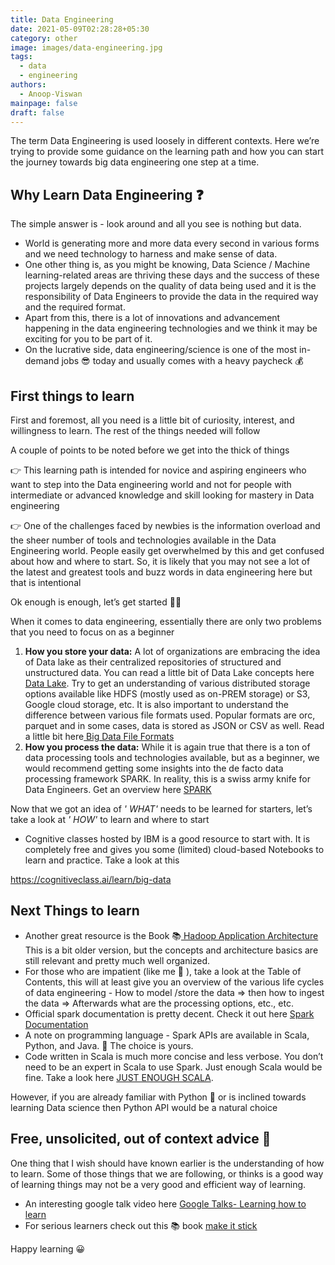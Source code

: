 ```yaml
---
title: Data Engineering
date: 2021-05-09T02:28:28+05:30
category: other
image: images/data-engineering.jpg
tags:
  - data
  - engineering
authors:
  - Anoop-Viswan
mainpage: false
draft: false
---
```

The term Data Engineering is used loosely in different contexts. Here we’re trying to provide some guidance on the learning path and how you can start the journey towards big data engineering one step at a time.

## Why Learn Data Engineering ❓

The simple answer is - look around and all you see is nothing but data.

* World is generating more and more data every second in various forms and we need technology to harness and make sense of data.
* One other thing is, as you might be knowing, Data Science / Machine learning-related areas are thriving these days and the success of these projects largely depends on the quality of data being used and it is the responsibility of Data Engineers to provide the data in the required way and the required format.
* Apart from this, there is a lot of innovations and advancement happening in the data engineering technologies and we think it may be exciting for you to be part of it.
* On the lucrative side, data engineering/science is one of the most in-demand jobs 😎 today and usually comes with a heavy paycheck 💰

## First things to learn

First and foremost, all you need is a little bit of curiosity, interest, and willingness to learn. The rest of the things needed will follow

A couple of points to be noted before we get into the thick of things

👉 This learning path is intended for novice and aspiring engineers who want to step into the Data engineering world and not for people with intermediate or advanced knowledge and skill looking for mastery in Data engineering

👉 One of the challenges faced by newbies is the information overload and the sheer number of tools and technologies available in the Data Engineering world. People easily get overwhelmed by this and get confused about how and where to start. So, it is likely that you may not see a lot of the latest and greatest tools and buzz words in data engineering here but that is intentional

Ok enough is enough, let’s get started 🧗🏼

When it comes to data engineering, essentially there are only two problems that you need to focus on as a beginner

1. **How you store your data:** A lot of organizations are embracing the idea of Data lake as their centralized repositories of structured and unstructured data. You can read a little bit of Data Lake concepts here [Data Lake](https://www.stitchdata.com/resources/what-is-data-lake/).
   Try to get an understanding of various distributed storage options available like HDFS (mostly used as on-PREM storage) or S3, Google cloud storage, etc. It is also important to understand the difference between various file formats used. Popular formats are orc, parquet and in some cases, data is stored as JSON or CSV as well. Read a little bit here[ Big Data File Formats](https://luminousmen.com/post/big-data-file-formats)
2. **How you process the data:** While it is again true that there is a ton of data processing tools and technologies available, but as a beginner, we would recommend getting some insights into the de facto data processing framework SPARK. In reality, this is a swiss army knife for Data Engineers. Get an overview here [ SPARK](https://spark.apache.org/)

Now that we got an idea of *' WHAT'* needs to be learned for starters, let’s take a look at *' HOW'* to learn and where to start

* Cognitive classes hosted by IBM is a good resource to start with. It is completely free and gives you some (limited) cloud-based Notebooks to learn and practice. Take a look at this

https://cognitiveclass.ai/learn/big-data

## Next Things to learn

* Another great resource is the Book 📚[ Hadoop Application Architecture](https://github.com/samadhankadam/Hadoop-Ebook/blob/master/Hadoop%20Application%20Architectures.pdf)
  This is a bit older version, but the concepts and architecture basics are still relevant and pretty much well organized.
* For those who are impatient (like me 🤭 ), take a look at the Table of Contents, this will at least give you an overview of the various life cycles of data engineering - How to model /store the data => then how to ingest the data => Afterwards what are the processing options, etc., etc.
* Official spark documentation is pretty decent. Check it out here [Spark Documentation](https://spark.apache.org/docs/latest/)
* A note on programming language - Spark APIs are available in Scala, Python, and Java. 🔘 The choice is yours.
* Code written in Scala is much more concise and less verbose. You don’t need to be an expert in Scala to use Spark. Just enough Scala would be fine. Take a look here [ JUST ENOUGH SCALA](https://cognitiveclass.ai/courses/introduction-to-scala).

However, if you are already familiar with Python 🐍 or is inclined towards learning Data science then Python API would be a natural choice

## Free, unsolicited, out of context advice 🧐

One thing that I wish should have known earlier is the understanding of how to learn. Some of those things that we are following, or thinks is a good way of learning things may not be a very good and efficient way of learning.

* An interesting google talk video here [Google Talks- Learning how to learn](https://www.youtube.com/watch?v=vd2dtkMINIw)
* For serious learners check out this 📚 book [make it stick](https://www.goodreads.com/book/show/18770267-make-it-stick)

Happy learning 😀